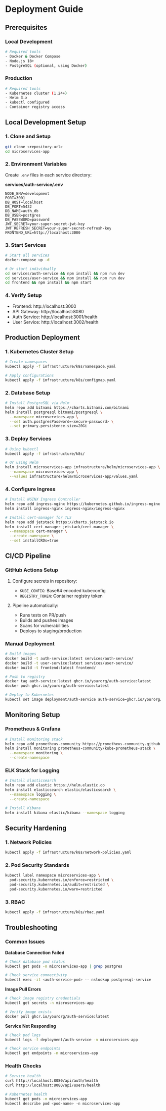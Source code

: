 # Deployment Guide

## Prerequisites

### Local Development
```bash
# Required tools
- Docker & Docker Compose
- Node.js 18+
- PostgreSQL (optional, using Docker)
```

### Production
```bash
# Required tools
- Kubernetes cluster (1.24+)
- Helm 3.x
- kubectl configured
- Container registry access
```

## Local Development Setup

### 1. Clone and Setup
```bash
git clone <repository-url>
cd microservices-app
```

### 2. Environment Variables
Create `.env` files in each service directory:

**services/auth-service/.env**
```
NODE_ENV=development
PORT=3001
DB_HOST=localhost
DB_PORT=5432
DB_NAME=auth_db
DB_USER=postgres
DB_PASSWORD=password
JWT_SECRET=your-super-secret-jwt-key
JWT_REFRESH_SECRET=your-super-secret-refresh-key
FRONTEND_URL=http://localhost:3000
```

### 3. Start Services
```bash
# Start all services
docker-compose up -d

# Or start individually
cd services/auth-service && npm install && npm run dev
cd services/user-service && npm install && npm run dev
cd frontend && npm install && npm start
```

### 4. Verify Setup
- Frontend: http://localhost:3000
- API Gateway: http://localhost:8080
- Auth Service: http://localhost:3001/health
- User Service: http://localhost:3002/health

## Production Deployment

### 1. Kubernetes Cluster Setup
```bash
# Create namespaces
kubectl apply -f infrastructure/k8s/namespace.yaml

# Apply configurations
kubectl apply -f infrastructure/k8s/configmap.yaml
```

### 2. Database Setup
```bash
# Install PostgreSQL via Helm
helm repo add bitnami https://charts.bitnami.com/bitnami
helm install postgresql bitnami/postgresql \
  --namespace microservices-app \
  --set auth.postgresPassword=<secure-password> \
  --set primary.persistence.size=20Gi
```

### 3. Deploy Services
```bash
# Using kubectl
kubectl apply -f infrastructure/k8s/

# Or using Helm
helm install microservices-app infrastructure/helm/microservices-app \
  --namespace microservices-app \
  --values infrastructure/helm/microservices-app/values.yaml
```

### 4. Configure Ingress
```bash
# Install NGINX Ingress Controller
helm repo add ingress-nginx https://kubernetes.github.io/ingress-nginx
helm install ingress-nginx ingress-nginx/ingress-nginx

# Install cert-manager for TLS
helm repo add jetstack https://charts.jetstack.io
helm install cert-manager jetstack/cert-manager \
  --namespace cert-manager \
  --create-namespace \
  --set installCRDs=true
```

## CI/CD Pipeline

### GitHub Actions Setup
1. Configure secrets in repository:
   - `KUBE_CONFIG`: Base64 encoded kubeconfig
   - `REGISTRY_TOKEN`: Container registry token

2. Pipeline automatically:
   - Runs tests on PR/push
   - Builds and pushes images
   - Scans for vulnerabilities
   - Deploys to staging/production

### Manual Deployment
```bash
# Build images
docker build -t auth-service:latest services/auth-service/
docker build -t user-service:latest services/user-service/
docker build -t frontend:latest frontend/

# Push to registry
docker tag auth-service:latest ghcr.io/yourorg/auth-service:latest
docker push ghcr.io/yourorg/auth-service:latest

# Deploy to Kubernetes
kubectl set image deployment/auth-service auth-service=ghcr.io/yourorg/auth-service:latest -n microservices-app
```

## Monitoring Setup

### Prometheus & Grafana
```bash
# Install monitoring stack
helm repo add prometheus-community https://prometheus-community.github.io/helm-charts
helm install monitoring prometheus-community/kube-prometheus-stack \
  --namespace monitoring \
  --create-namespace
```

### ELK Stack for Logging
```bash
# Install Elasticsearch
helm repo add elastic https://helm.elastic.co
helm install elasticsearch elastic/elasticsearch \
  --namespace logging \
  --create-namespace

# Install Kibana
helm install kibana elastic/kibana --namespace logging
```

## Security Hardening

### 1. Network Policies
```bash
kubectl apply -f infrastructure/k8s/network-policies.yaml
```

### 2. Pod Security Standards
```bash
kubectl label namespace microservices-app \
  pod-security.kubernetes.io/enforce=restricted \
  pod-security.kubernetes.io/audit=restricted \
  pod-security.kubernetes.io/warn=restricted
```

### 3. RBAC
```bash
kubectl apply -f infrastructure/k8s/rbac.yaml
```

## Troubleshooting

### Common Issues

**Database Connection Failed**
```bash
# Check database pod status
kubectl get pods -n microservices-app | grep postgres

# Check service connectivity
kubectl exec -it <auth-service-pod> -- nslookup postgresql-service
```

**Image Pull Errors**
```bash
# Check image registry credentials
kubectl get secrets -n microservices-app

# Verify image exists
docker pull ghcr.io/yourorg/auth-service:latest
```

**Service Not Responding**
```bash
# Check pod logs
kubectl logs -f deployment/auth-service -n microservices-app

# Check service endpoints
kubectl get endpoints -n microservices-app
```

### Health Checks
```bash
# Service health
curl http://localhost:8080/api/auth/health
curl http://localhost:8080/api/users/health

# Kubernetes health
kubectl get pods -n microservices-app
kubectl describe pod <pod-name> -n microservices-app
```